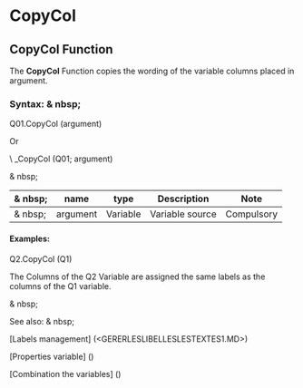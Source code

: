 # CopyCol

## CopyCol Function

The **CopyCol** Function copies the wording of the variable columns placed in argument.

### Syntax: & nbsp;

Q01.CopyCol (argument)

Or

\ _CopyCol (Q01; argument)

& nbsp;

| & nbsp; | **name** | **type** | **Description** | **Note** |
| --- | --- | --- | --- | --- |
| & nbsp; | argument | Variable | Variable source | Compulsory |


#### Examples:

Q2.CopyCol (Q1)

The Columns of the Q2 Variable are assigned the same labels as the columns of the Q1 variable.

& nbsp;

See also: & nbsp;

[Labels management] (<GERERLESLIBELLESLESTEXTES1.MD>)

[Properties variable] (<modify the owner ofvariable.md>)

[Combination the variables] (<combination thevariables1.md>)